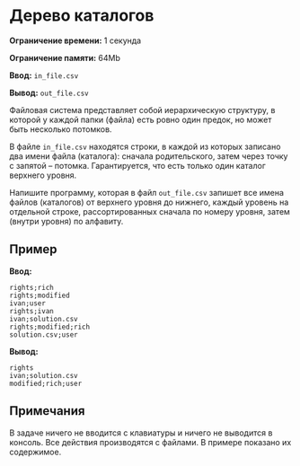 # Дерево каталогов

**Ограничение времени:** 1 секунда

**Ограничение памяти:** 64Mb

**Ввод:** `in_file.csv`

**Вывод:** `out_file.csv`

Файловая система представляет собой иерархическую структуру, в которой у каждой папки (файла) есть ровно один предок, но может быть несколько потомков.

В файле `in_file.csv` находятся строки, в каждой из которых записано два имени файла (каталога): сначала родительского, затем через точку с запятой – потомка. Гарантируется, что есть только один каталог верхнего уровня.

Напишите программу, которая в файл `out_file.csv` запишет все имена файлов (каталогов) от верхнего уровня до нижнего, каждый уровень на отдельной строке, рассортированных сначала по номеру уровня, затем (внутри уровня) по алфавиту.

## Пример

**Ввод:**

```
rights;rich
rights;modified
ivan;user
rights;ivan
ivan;solution.csv
rights;modified;rich
solution.csv;user
```

**Вывод:**

```
rights
ivan;solution.csv
modified;rich;user
```

## Примечания

В задаче ничего не вводится с клавиатуры и ничего не выводится в консоль. Все действия производятся с файлами. В примере показано их содержимое.